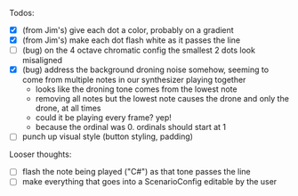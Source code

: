 Todos:
- [x] (from Jim's) give each dot a color, probably on a gradient
- [x] (from Jim's) make each dot flash white as it passes the line
- [ ] (bug) on the 4 octave chromatic config the smallest 2 dots look misaligned
- [x] (bug) address the background droning noise somehow, seeming to come from multiple notes in our synthesizer playing together
    - looks like the droning tone comes from the lowest note
    - removing all notes but the lowest note causes the drone and only the drone, at all times
    - could it be playing every frame? yep!
    - because the ordinal was 0. ordinals should start at 1
- [ ] punch up visual style (button styling, padding)

Looser thoughts:
- [ ] flash the note being played ("C#") as that tone passes the line
- [ ] make everything that goes into a ScenarioConfig editable by the user
